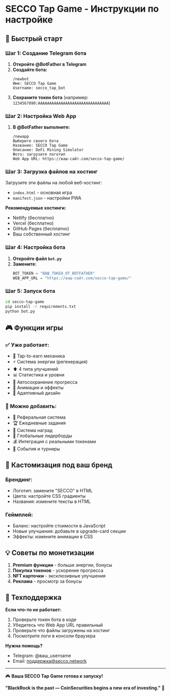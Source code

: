# SECCO Tap Game - Инструкции по настройке

## 🚀 Быстрый старт

### Шаг 1: Создание Telegram бота

1. **Откройте @BotFather в Telegram**
2. **Создайте бота:**
   ```
   /newbot
   Имя: SECCO Tap Game
   Username: secco_tap_bot
   ```
3. **Сохраните токен бота** (например: `1234567890:AAAAAAAAAAAAAAAAAAAAAAAAAAAAAAA`)

### Шаг 2: Настройка Web App

1. **В @BotFather выполните:**
   ```
   /newapp
   Выберите своего бота
   Название: SECCO Tap Game
   Описание: DeFi Mining Simulator
   Фото: загрузите логотип
   Web App URL: https://ваш-сайт.com/secco-tap-game/
   ```

### Шаг 3: Загрузка файлов на хостинг

Загрузите эти файлы на любой веб-хостинг:
- `index.html` - основная игра
- `manifest.json` - настройки PWA

**Рекомендуемые хостинги:**
- Netlify (бесплатно)
- Vercel (бесплатно) 
- GitHub Pages (бесплатно)
- Ваш собственный хостинг

### Шаг 4: Настройка бота

1. **Откройте файл `bot.py`**
2. **Замените:**
   ```python
   BOT_TOKEN = "ВАШ_ТОКЕН_ОТ_BOTFATHER"
   WEB_APP_URL = "https://ваш-сайт.com/secco-tap-game/"
   ```

### Шаг 5: Запуск бота

```bash
cd secco-tap-game
pip install -r requirements.txt
python bot.py
```

## 🎮 Функции игры

### ✅ Уже работает:
- 💎 Tap-to-earn механика
- ⚡ Система энергии (регенерация)
- ⬆️ 4 типа улучшений
- 📊 Статистика и уровни
- 💾 Автосохранение прогресса
- 🎨 Анимации и эффекты
- 📱 Адаптивный дизайн

### 🔄 Можно добавить:
- 👥 Реферальная система
- 🏆 Ежедневные задания
- 🎁 Система наград
- 🥇 Глобальные лидерборды
- 💰 Интеграция с реальными токенами
- 🎪 События и турниры

## 🎯 Кастомизация под ваш бренд

### Брендинг:
- Логотип: замените "SECCO" в HTML
- Цвета: настройте CSS градиенты
- Названия: измените тексты в HTML

### Геймплей:
- Баланс: настройте стоимости в JavaScript
- Новые улучшения: добавьте в upgrade-card секции
- Эффекты: измените анимации в CSS

## 💡 Советы по монетизации

1. **Premium функции** - больше энергии, бонусы
2. **Покупка токенов** - ускорение прогресса  
3. **NFT карточки** - эксклюзивные улучшения
4. **Реклама** - просмотр за бонусы

## 🔧 Техподдержка

**Если что-то не работает:**
1. Проверьте токен бота в коде
2. Убедитесь что Web App URL правильный
3. Проверьте что файлы загружены на хостинг
4. Посмотрите логи в консоли браузера

**Нужна помощь?**
- Telegram: @ваш_username
- Email: поддержка@secco.network

---

🎮 **Ваша SECCO Tap Game готова к запуску!** 

**"BlackRock is the past — CoinSecurities begins a new era of investing."** 🚀
